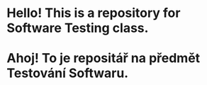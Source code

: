 <h1>Hello! This is a repository for Software Testing class. 
  <br>
  <br>
Ahoj! To je repositář na předmět Testování Softwaru. 
</h1>
